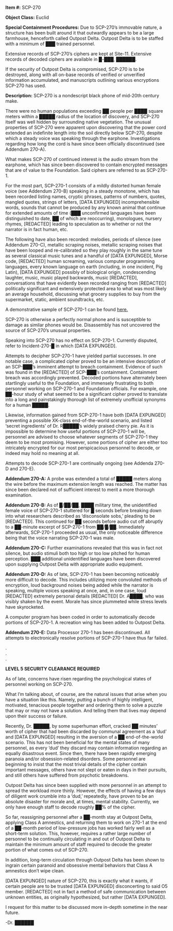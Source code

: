 **Item #:** SCP-270

**Object Class:** Euclid

**Special Containment Procedures:** Due to SCP-270’s immovable nature, a structure has been built around it that outwardly appears to be a large farmhouse, henceforth called Outpost Delta. Outpost Delta is to be staffed with a minimum of ███ trained personnel.

Extensive records of SCP-270’s ciphers are kept at Site-11. Extensive records of decoded ciphers are available in █-███, ██████.

If the security of Outpost Delta is compromised, SCP-270 is to be destroyed, along with all on-base records of verified or unverified information accumulated, and manuscripts outlining various encryptions SCP-270 has used.

**Description:** SCP-270 is a nondescript black phone of mid-20th century make.

There were no human populations exceeding ██ people per ████ square meters within a █████ radius of the location of discovery, and SCP-270 itself was well hidden by surrounding native vegetation. The unusual properties of SCP-270 were apparent upon discovering that the power cord extended an indefinite length into the soil directly below SCP-270, despite which a steady voice was speaking through the earphone. Investigations regarding how long the cord is have since been officially discontinued (see Addendum 270-A).

What makes SCP-270 of continued interest is the audio stream from the earphone, which has since been discovered to contain encrypted messages that are of value to the Foundation. Said ciphers are referred to as SCP-270-1.

For the most part, SCP-270-1 consists of a mildly distorted human female voice (see Addendum 270-B) speaking in a steady monotone, which has been recorded listing names, cryptic phrases, patterns of numbers, quotes, mangled quotes, strings of letters, \[DATA EXPUNGED\] incomprehensible words, sounds that cannot be produced by any known animal that continue for extended amounts of time (███ unconfirmed languages have been distinguished to date, ██ of which are reoccurring), monologues, nursery rhymes, \[REDACTED\] leading to speculation as to whether or not the narrator is in fact human, etc.

The following have also been recorded: melodies, periods of silence (see Addendum 270-C), metallic scraping noises, metallic scraping noises that have been looped and re-calibrated so they play roughly in the same tune as several classical music tunes and a handful of \[DATA EXPUNGED\], Morse code, \[REDACTED\] human screaming, various computer programming languages, every known language on earth (including, in one incident, Pig Latin), \[DATA EXPUNGED\] possibly of biological origin, condescending laughter, music, music played backwards, music \[REDACTED\], conversations that have evidently been recorded ranging from \[REDACTED\] politically significant and extensively protected area to what was most likely an average household, discussing what grocery supplies to buy from the supermarket, static, ambient soundtracks, etc.

A demonstrative sample of SCP-270-1 can be found [here.](http://scp-wiki.wikidot.com/local--files/scp-270/270-1)

SCP-270 is otherwise a perfectly normal phone and is susceptible to damage as similar phones would be. Disassembly has not uncovered the source of SCP-270’s unusual properties.

Speaking into SCP-270 has no effect on SCP-270-1. Currently disputed, refer to Incident-270-█ in which \[DATA EXPUNGED\].

Attempts to decipher SCP-270-1 have yielded partial successes. In one notable case, a complicated cipher proved to be an intensive description of an SCP-███’s imminent attempt to breach containment. Evidence of such was found in the \[REDACTED\] of SCP-███’s containment. Containment breach was accordingly prevented. Decoded portions have alternately been startlingly useful to the Foundation, and immensely frustrating to both personnel working on SCP-270-1 and Foundation officials. For example, one ██-hour study of what seemed to be a significant cipher proved to translate into a long and painstakingly thorough list of extremely unofficial synonyms for a human █████.

Likewise, information gained from SCP-270-1 have both \[DATA EXPUNGED\] preventing a possible XK-class end-of-the-world scenario, and listed ‘secret ingredients’ of Dr. R█████’s widely praised cherry pie. As it is impossible to determine how useful portions of SCP-270-1 will be, personnel are advised to choose whatever segments of SCP-270-1 they deem to be most promising. However, some portions of cipher are either too intricately encrypted for our most perspicacious personnel to decode, or indeed may hold no meaning at all.

Attempts to decode SCP-270-1 are continually ongoing (see Addenda 270-D and 270-E).

**Addendum 270-A:** A probe was extended a total of █████ meters along the wire before the maximum extension length was reached. The matter has since been declared not of sufficient interest to merit a more thorough examination.

**Addendum 270-B:** As of █/██/██, ████ military time, the unidentified female voice of SCP-270-1 stuttered for █ seconds before breaking down into what researchers described as ‘disconsolate sobs,’ pleading to be \[REDACTED\]. This continued for ██ seconds before audio cut off abruptly to a ██-minute excerpt of SCP-270-1 from ██/█/██. Immediately afterwards, SCP-270-1 proceeded as usual, the only noticeable difference being that the voice narrating SCP-270-1 was male.

**Addendum 270-C:** Further examinations revealed that this was in fact not silence, but audio stimuli both too high or too low pitched for human perception. ███ additional unidentified languages have been discovered upon supplying Outpost Delta with appropriate audio equipment.

**Addendum 270-D:** As of late, SCP-270-1 has been becoming noticeably more difficult to decode. This includes utilizing more convoluted methods of encryption, loud background noises being added while the narrator is speaking, multiple voices speaking at once, and, in one case, loud \[REDACTED\] extremely personal details \[REDACTED\] Dr. A████, who was visibly shaken by the event. Morale has since plummeted while stress levels have skyrocketed.

A computer program has been coded in order to automatically decode portions of SCP-270-1. A recreation wing has been added to Outpost Delta.

**Addendum 270-E:** Data Processor 270-1 has been discontinued. All attempts to electronically resolve portions of SCP-270-1 have thus far failed.

.  
.  
.

**LEVEL 5 SECURITY CLEARANCE REQUIRED**

As of late, concerns have risen regarding the psychological states of personnel working on SCP-270.

What I’m talking about, of course, are the natural issues that arise when you have a situation like this. Namely, putting a bunch of highly intelligent, motivated, tenacious people together and ordering them to solve a puzzle that may or may not have a solution. And telling them that lives may depend upon their success or failure.

Recently, Dr. █████, by some superhuman effort, cracked ██ minutes’ worth of cipher that had been discarded by communal agreement as a ‘dud’ and \[DATA EXPUNGED\] resulting in the aversion of a ██ end-of-the-world scenario. This has not been beneficial for the mental states of many personnel, as every ‘dud’ they discard may contain information regarding an equally disastrous event. Since then, there have been rapidly emerging paranoia and/or obsession-related disorders. Some personnel are beginning to insist that the most trivial details of the cipher contain important messages, others have not slept or eaten in days in their pursuits, and still others have suffered from psychotic breakdowns.

Outpost Delta has since been supplied with more personnel in an attempt to spread the workload more thinly. However, the effects of having a few days of diligent work crumble into a ‘dud,’ repeatedly, have proven to be an absolute disaster for morale and, at times, mental stability. Currently, we only have enough staff to decode roughly ██% of the cipher.

So far, reassigning personnel after a ██-month stay at Outpost Delta, applying Class A amnestics, and returning them to work on 270-1 at the end of a ██-month period of low-pressure jobs has worked fairly well as a short-term solution. This, however, requires a rather large number of personnel to be continually circulating in and out of Outpost Delta to maintain the minimum amount of staff required to decode the greater portion of what comes out of SCP-270.

In addition, long-term circulation through Outpost Delta has been shown to ingrain certain paranoid and obsessive mental behaviors that Class A amnestics don’t wipe clean.

\[DATA EXPUNGED\] nature of SCP-270, this is exactly what it wants, if certain people are to be trusted \[DATA EXPUNGED\] disconcerting to said O5 member. \[REDACTED\] not in fact a method of safe communication between unknown entities, as originally hypothesized, but rather \[DATA EXPUNGED\].

I request for this matter to be discussed more in-depth sometime in the near future.

\-Dr. ██████